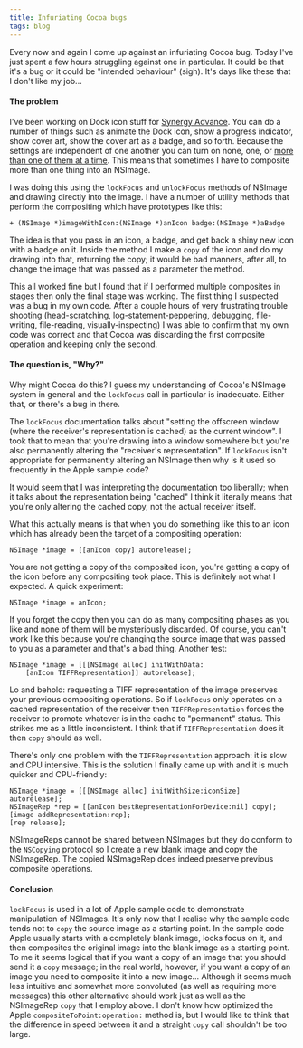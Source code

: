 ```yaml
---
title: Infuriating Cocoa bugs
tags: blog
---
```


Every now and again I come up against an infuriating Cocoa bug. Today I've just spent a few hours struggling against one in particular. It could be that it's a bug or it could be "intended behaviour" (sigh). It's days like these that I don't like my job...

#### The problem

I've been working on Dock icon stuff for [Synergy Advance](http://www.wincent.com/a/products/synergy-advance/). You can do a number of things such as animate the Dock icon, show a progress indicator, show cover art, show the cover art as a badge, and so forth. Because the settings are independent of one another you can turn on none, one, or [more than one of them at a time](/system/images/legacy/dock-icon-preview3.png). This means that sometimes I have to composite more than one thing into an NSImage.

I was doing this using the `lockFocus` and `unlockFocus` methods of NSImage and drawing directly into the image. I have a number of utility methods that perform the compositing which have prototypes like this:

    + (NSImage *)imageWithIcon:(NSImage *)anIcon badge:(NSImage *)aBadge

The idea is that you pass in an icon, a badge, and get back a shiny new icon with a badge on it. Inside the method I make a `copy` of the icon and do my drawing into that, returning the copy; it would be bad manners, after all, to change the image that was passed as a parameter the method.

This all worked fine but I found that if I performed multiple composites in stages then only the final stage was working. The first thing I suspected was a bug in my own code. After a couple hours of very frustrating trouble shooting (head-scratching, log-statement-peppering, debugging, file-writing, file-reading, visually-inspecting) I was able to confirm that my own code was correct and that Cocoa was discarding the first composite operation and keeping only the second.

#### The question is, "Why?"

Why might Cocoa do this? I guess my understanding of Cocoa's NSImage system in general and the `lockFocus` call in particular is inadequate. Either that, or there's a bug in there.

The `lockFocus` documentation talks about "setting the offscreen window (where the receiver's representation is cached) as the current window". I took that to mean that you're drawing into a window somewhere but you're also permanently altering the "receiver's representation". If `lockFocus` isn't appropriate for permanently altering an NSImage then why is it used so frequently in the Apple sample code?

It would seem that I was interpreting the documentation too liberally; when it talks about the representation being "cached" I think it literally means that you're only altering the cached copy, not the actual receiver itself.

What this actually means is that when you do something like this to an icon which has already been the target of a compositing operation:

    NSImage *image = [[anIcon copy] autorelease];

You are not getting a copy of the composited icon, you're getting a copy of the icon before any compositing took place. This is definitely not what I expected. A quick experiment:

    NSImage *image = anIcon;

If you forget the copy then you can do as many compositing phases as you like and none of them will be mysteriously discarded. Of course, you can't work like this because you're changing the source image that was passed to you as a parameter and that's a bad thing. Another test:

    NSImage *image = [[[NSImage alloc] initWithData:
        [anIcon TIFFRepresentation]] autorelease];

Lo and behold: requesting a TIFF representation of the image preserves your previous compositing operations. So if `lockFocus` only operates on a cached representation of the receiver then `TIFFRepresentation` forces the receiver to promote whatever is in the cache to "permanent" status. This strikes me as a little inconsistent. I think that if `TIFFRepresentation` does it then `copy` should as well.

There's only one problem with the `TIFFRepresentation` approach: it is slow and CPU intensive. This is the solution I finally came up with and it is much quicker and CPU-friendly:

    NSImage *image = [[[NSImage alloc] initWithSize:iconSize] autorelease];
    NSImageRep *rep = [[anIcon bestRepresentationForDevice:nil] copy];
    [image addRepresentation:rep];
    [rep release];

NSImageReps cannot be shared between NSImages but they do conform to the `NSCopying` protocol so I create a new blank image and copy the NSImageRep. The copied NSImageRep does indeed preserve previous composite operations.

#### Conclusion

`lockFocus` is used in a lot of Apple sample code to demonstrate manipulation of NSImages. It's only now that I realise why the sample code tends not to `copy` the source image as a starting point. In the sample code Apple usually starts with a completely blank image, locks focus on it, and then composites the original image into the blank image as a starting point. To me it seems logical that if you want a copy of an image that you should send it a `copy` message; in the real world, however, if you want a copy of an image you need to composite it into a new image... Although it seems much less intuitive and somewhat more convoluted (as well as requiring more messages) this other alternative should work just as well as the NSImageRep `copy` that I employ above. I don't know how optimized the Apple `compositeToPoint:operation:` method is, but I would like to think that the difference in speed between it and a straight `copy` call shouldn't be too large.
